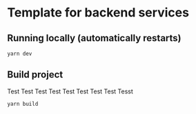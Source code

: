 # Template for backend services

## Running locally (automatically restarts)

```
yarn dev
```

## Build project
Test Test Test Test Test Test Test Test Tesst
```
yarn build
```
